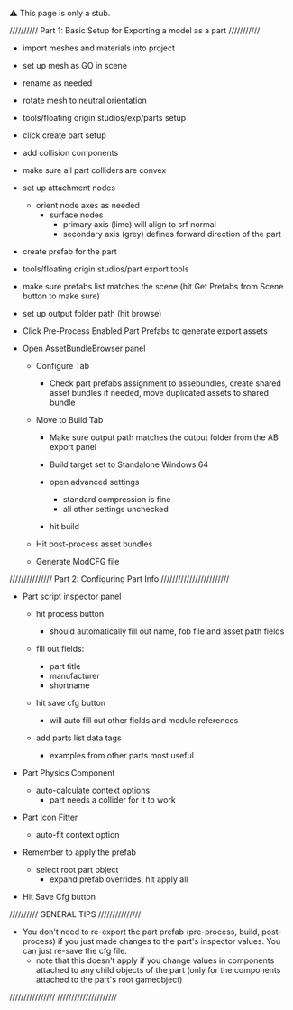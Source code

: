 :warning: This page is only a stub. 


////////// Part 1: Basic Setup for Exporting a model as a part ///////////

- import meshes and materials into project
- set up mesh as GO in scene
- rename as needed

- rotate mesh to neutral orientation

- tools/floating origin studios/exp/parts setup
- click create part setup

- add collision components 
- make sure all part colliders are convex

- set up attachment nodes 
	- orient node axes as needed
		- surface nodes
			- primary axis (lime) will align to srf normal
			- secondary axis (grey) defines forward direction of the part
			
- create prefab for the part



- tools/floating origin studios/part export tools

- make sure prefabs list matches the scene (hit Get Prefabs from Scene button to make sure)

- set up output folder path (hit browse)

- Click Pre-Process Enabled Part Prefabs to generate export assets

- Open AssetBundleBrowser panel
	- Configure Tab
		- Check part prefabs assignment to assebundles, create shared asset bundles if needed,  move duplicated assets to shared bundle

	- Move to Build Tab
		- Make sure output path matches the output folder from the AB export panel
		
		- Build target set to Standalone Windows 64
		
		- open advanced settings
			- standard compression is fine
			- all other settings unchecked
			
		- hit build
		
	- Hit post-process asset bundles
	
	- Generate ModCFG file
	
	
	
/////////////// Part 2: Configuring Part Info ////////////////////////

- Part script inspector panel
	- hit process button
		- should automatically fill out name, fob file and asset path fields
		
	- fill out fields:
		- part title
		- manufacturer
		- shortname
		
	- hit save cfg button
		- will auto fill out other fields and module references
		
	- add parts list data tags
		- examples from other parts most useful

- Part Physics Component
	- auto-calculate context options
		- part needs a collider for it to work
	
- Part Icon Fitter
	- auto-fit context option
	
- Remember to apply the prefab
	- select root part object
		- expand prefab overrides, hit apply all
		
- Hit Save Cfg button 
		
		
		
////////// GENERAL TIPS ///////////////

- You don't need to re-export the part prefab (pre-process, build, post-process) if you just made changes to the part's inspector values. You can just re-save the cfg file.
	- note that this doesn't apply if you change values in components attached to any child objects of the part (only for the components attached to the part's root gameobject)
	

		
		
//////////////// /////////////////////
